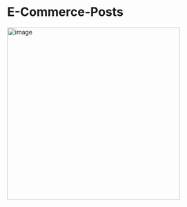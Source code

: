 # E-Commerce-Posts


<img width="400" alt="image" src="https://github.com/gamalahmed3265/E-Commerce-Posts/assets/75225936/0ba06854-1077-4751-8da0-fbb5b6f5a92b">

